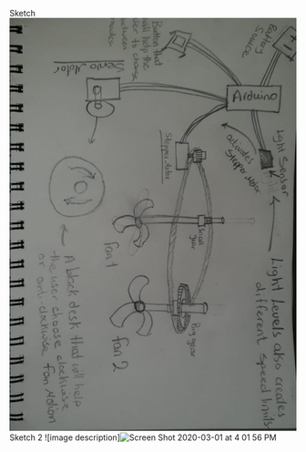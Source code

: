 Sketch
![image description](https://github.com/sadeqalkh/machineLab/blob/master/midterm/Machine%20Lab%20Sketch.jpg)
Sketch 2
![image description]<img width="1510" alt="Screen Shot 2020-03-01 at 4 01 56 PM" src="https://user-images.githubusercontent.com/60816393/75625279-0b5d1500-5bd6-11ea-8fb1-03ed903508e1.png">
